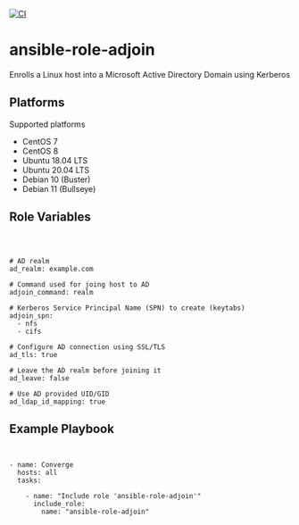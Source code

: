 [![CI](https://github.com/de-it-krachten/ansible-role-adjoin/workflows/CI/badge.svg?event=push)](https://github.com/de-it-krachten/ansible-role-adjoin/actions?query=workflow%3ACI)


# ansible-role-adjoin

Enrolls a Linux host into a Microsoft Active Directory Domain using Kerberos


Platforms
--------------

Supported platforms

- CentOS 7
- CentOS 8
- Ubuntu 18.04 LTS
- Ubuntu 20.04 LTS
- Debian 10 (Buster)
- Debian 11 (Bullseye)



Role Variables
--------------
<pre><code>


# AD realm
ad_realm: example.com

# Command used for joing host to AD
adjoin_command: realm

# Kerberos Service Principal Name (SPN) to create (keytabs)
adjoin_spn:
  - nfs
  - cifs

# Configure AD connection using SSL/TLS
ad_tls: true

# Leave the AD realm before joining it
ad_leave: false

# Use AD provided UID/GID
ad_ldap_id_mapping: true
</pre></code>


Example Playbook
----------------

<pre><code>

- name: Converge
  hosts: all
  tasks:

    - name: "Include role 'ansible-role-adjoin'"
      include_role:
        name: "ansible-role-adjoin"
</pre></code>
